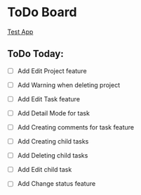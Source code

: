 # ToDo Board

<a href="https://mordvintsevmv.github.io/ts_react_taskdesk" target="_blank">Test App</a>

## ToDo Today:

- [ ] Add Edit Project feature
- [ ] Add Warning when deleting project

- [ ] Add Edit Task feature

- [ ] Add Detail Mode for task
- [ ] Add Creating comments for task feature
- [ ] Add Creating child tasks
- [ ] Add Deleting child tasks
- [ ] Add Edit child task

- [ ] Add Change status feature
